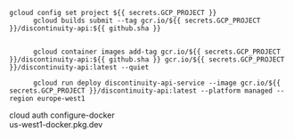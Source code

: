     gcloud config set project ${{ secrets.GCP_PROJECT }}
          gcloud builds submit --tag gcr.io/${{ secrets.GCP_PROJECT }}/discontinuity-api:${{ github.sha }} 


          gcloud container images add-tag gcr.io/${{ secrets.GCP_PROJECT }}/discontinuity-api:${{ github.sha }} gcr.io/${{ secrets.GCP_PROJECT }}/discontinuity-api:latest --quiet
          
          gcloud run deploy discontinuity-api-service --image gcr.io/${{ secrets.GCP_PROJECT }}/discontinuity-api:latest --platform managed --region europe-west1



cloud auth configure-docker \
    us-west1-docker.pkg.dev